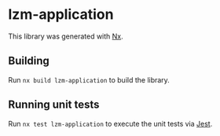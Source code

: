 # lzm-application

This library was generated with [Nx](https://nx.dev).

## Building

Run `nx build lzm-application` to build the library.

## Running unit tests

Run `nx test lzm-application` to execute the unit tests via [Jest](https://jestjs.io).
